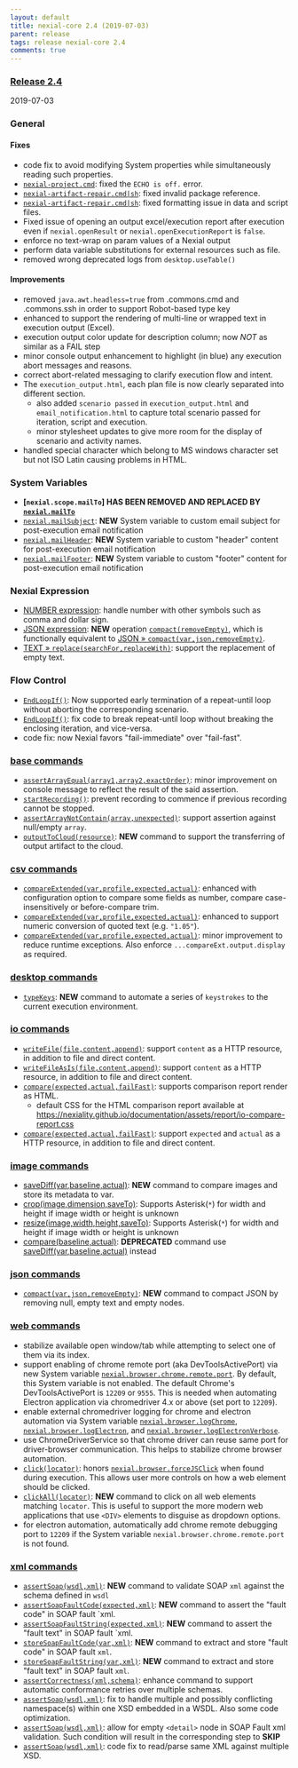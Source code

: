 ```yaml
---
layout: default
title: nexial-core 2.4 (2019-07-03)
parent: release
tags: release nexial-core 2.4
comments: true
---
```


### <a href="https://github.com/nexiality/nexial-core/releases/tag/nexial-core-v2.4_0567" class="external-link" target="_nexial_link">Release 2.4</a>
2019-07-03


### General
#### Fixes
- code fix to avoid modifying System properties while simultaneously reading such properties.
- [`nexial-project.cmd`](../userguide/BatchFiles#nexial-project): fixed the `ECHO is off.` error.
- [`nexial-artifact-repair.cmd|sh`](../userguide/BatchFiles#nexial-artifact-repair): 
  fixed invalid package reference.
- [`nexial-artifact-repair.cmd|sh`](../userguide/BatchFiles#nexial-artifact-repair):
  fixed formatting issue in data and script files.  
- Fixed issue of opening an output excel/execution report after execution even if `nexial.openResult` or 
 `nexial.openExecutionReport` is `false`.
- enforce no text-wrap on param values of a Nexial output
- perform data variable substitutions for external resources such as file.
- removed wrong deprecated logs from `desktop.useTable()`

#### Improvements
- removed `java.awt.headless=true` from .commons.cmd and .commons.ssh in order to support Robot-based type key
- enhanced to support the rendering of multi-line or wrapped text in execution output (Excel).
- execution output color update for description column; now *NOT* as similar as a FAIL step
- minor console output enhancement to highlight (in blue) any execution abort messages and reasons.
- correct abort-related messaging to clarify execution flow and intent.
- The `execution_output.html`, each plan file is now clearly separated into different section.
  - also added `scenario passed` in `execution_output.html` and `email_notification.html` to capture total scenario 
    passed for iteration, script and execution.
  - minor stylesheet updates to give more room for the display of scenario and activity names.
- handled special character which belong to MS windows character set but not ISO Latin causing problems in HTML.


### System Variables
- **[`nexial.scope.mailTo`] HAS BEEN REMOVED AND REPLACED BY [`nexial.mailTo`](../systemvars/index#nexial.mailTo)**
- [`nexial.mailSubject`](../systemvars/index#nexial.mailSubject): **NEW** System variable to custom email subject for
  post-execution email notification
- [`nexial.mailHeader`](../systemvars/index#nexial.mailHeader): **NEW** System variable to custom "header" content for
  post-execution email notification
- [`nexial.mailFooter`](../systemvars/index#nexial.mailFooter): **NEW** System variable to custom "footer" content for
  post-execution email notification


### Nexial Expression
- [NUMBER expression](../expressions/NUMBERexpression): handle number with other symbols such as comma and dollar sign.
- [JSON expression](../expressions/JSONexpression): **NEW** operation 
  [`compact(removeEmpty)`](../expressions/JSONexpression#compactremoveempty), which is functionally equivalent to
  [JSON &raquo; `compact(var,json,removeEmpty)`](../commands/json/compact(var,json,removeEmpty)).
- [TEXT &raquo; `replace(searchFor,replaceWith)`](../expressions/TEXTexpression#replacesearchforreplacewith): support
  the replacement of empty text.


### Flow Control
- [`EndLoopIf()`](../flowcontrols/index#endloopifcondition): Now supported early termination of a repeat-until loop
  without aborting the corresponding scenario.
- [`EndLoopIf()`](../flowcontrols/index#endloopifcondition): fix code to break repeat-until loop without breaking the 
  enclosing iteration, and vice-versa.
- code fix: now Nexial favors "fail-immediate" over "fail-fast".


### [base commands](../commands/base)
- [`assertArrayEqual(array1,array2,exactOrder)`](../commands/base/assertArrayEqual(array1,array2,exactOrder)): minor
  improvement on console message to reflect the result of the said assertion.
- [`startRecording()`](../commands/base/startRecording()): prevent recording to commence if previous recording cannot 
  be stopped.
- [`assertArrayNotContain(array,unexpected)`](../commands/base/assertArrayNotContain(array,unexpected)): support 
  assertion against null/empty `array`.
- [`outputToCloud(resource)`](../commands/base/outputToCloud(resource)): **NEW** command to support the transferring of 
  output artifact to the cloud.


### [csv commands](../commands/csv)
- [`compareExtended(var,profile,expected,actual)`](../commands/csv/compareExtended(var,profile,expected,actual)):
  enhanced with configuration option to compare some fields as number, compare case-insensitively or before-compare trim.
- [`compareExtended(var,profile,expected,actual)`](../commands/csv/compareExtended(var,profile,expected,actual)):
  enhanced to support numeric conversion of quoted text (e.g. `"1.05"`). 
- [`compareExtended(var,profile,expected,actual)`](../commands/csv/compareExtended(var,profile,expected,actual)): minor
  improvement to reduce runtime exceptions. Also enforce `...compareExt.output.display` as required.


### [desktop commands](../commands/desktop)
- [`typeKeys`](../commands/desktop/typeKeys(os,keystrokes)): **NEW** command to automate a series of `keystrokes` to 
  the current execution environment.


### [io commands](../commands/io)
- [`writeFile(file,content,append)`](../commands/io/writeFile(file,content,append)): support `content` as a HTTP 
  resource, in addition to file and direct content.
- [`writeFileAsIs(file,content,append)`](../commands/io/writeFileAsIs(file,content,append)): support `content` as a HTTP 
  resource, in addition to file and direct content.
- [`compare(expected,actual,failFast)`](../commands/io/compare(expected,actual,failFast)): supports comparison report
  render as HTML.
  - default CSS for the HTML comparison report available at https://nexiality.github.io/documentation/assets/report/io-compare-report.css
- [`compare(expected,actual,failFast)`](../commands/io/compare(expected,actual,failFast)): support `expected` and 
  `actual` as a HTTP resource, in addition to file and direct content.


### [image commands](../commands/image)
- [saveDiff(var,baseline,actual)](../commands/image/saveDiff(var,baseline,actual)): **NEW** command to compare images
  and store its metadata to var.
- [crop(image,dimension,saveTo)](../commands/image/crop(image,dimension,saveTo)): Supports Asterisk(`*`) for width and 
  height if image width or height is unknown 
- [resize(image,width,height,saveTo)](../commands/image/resize(image,width,height,saveTo)): Supports Asterisk(`*`) for 
  width and height if image width or height is unknown
- [compare(baseline,actual)](../commands/image/compare(baseline,actual)): **DEPRECATED** command use 
  [saveDiff(var,baseline,actual)](../commands/image/saveDiff(var,baseline,actual)) instead


### [json commands](../commands/json)
- [`compact(var,json,removeEmpty)`](../commands/json/compact(var,json,removeEmpty)): **NEW** command to compact JSON by 
  removing null, empty text and empty nodes.


### [web commands](../commands/web)
- stabilize available open window/tab while attempting to select one of them via its index.
- support enabling of chrome remote port (aka DevToolsActivePort) via new System variable 
  [`nexial.browser.chrome.remote.port`](../systemvars/index#nexial.browser.chrome.remote.port). By default, this System 
  variable is not enabled. The default Chrome's DevToolsActivePort is `12209` or `9555`. This is needed when automating 
  Electron application via chromedriver 4.x or above (set port to `12209`).
- enable external chromedriver logging for chrome and electron automation via System variable 
  [`nexial.browser.logChrome`](../systemvars/index#nexial.browser.logChrome), 
  [`nexial.browser.logElectron`](../systemvars/index#nexial.browser.logElectron), and 
  [`nexial.browser.logElectronVerbose`](../systemvars/index#nexial.browser.logElectronVerbose).
- use ChromeDriverService so that chrome driver can reuse same port for driver-browser communication. This helps to 
  stabilize chrome browser automation.
- [`click(locator)`](../commands/web/click(locator)): honors 
  [`nexial.browser.forceJSClick`](../systemvars/index#nexial.browser.forceJSClick) when found during execution. This 
  allows user more controls on how a web element should be clicked.
- [`clickAll(locator)`](../commands/web/clickAll(locator)): **NEW** command to click on all web elements matching 
  `locator`. This is useful to support the more modern web applications that use `<DIV>` elements to disguise as 
  dropdown options.
- for electron automation, automatically add chrome remote debugging port to `12209` if the System variable 
  `nexial.browser.chrome.remote.port` is not found.


### [xml commands](../commands/xml)
- [`assertSoap(wsdl,xml)`](../commands/xml/assertSoap(wsdl,xml)): **NEW** command to validate SOAP `xml` against the 
  schema defined in `wsdl`
- [`assertSoapFaultCode(expected,xml)`](../commands/xml/assertSoapFaultCode(expected,xml)): **NEW** command to assert 
  the "fault code" in SOAP fault `xml. 
- [`assertSoapFaultString(expected,xml)`](../commands/xml/assertSoapFaultString(expected,xml)): **NEW** command to 
  assert the "fault text" in SOAP fault `xml. 
- [`storeSoapFaultCode(var,xml)`](../commands/xml/storeSoapFaultCode(var,xml)): **NEW** command to extract and store 
  "fault code" in SOAP fault `xml`. 
- [`storeSoapFaultString(var,xml)`](../commands/xml/storeSoapFaultString(var,xml)): **NEW** command to extract and 
  store "fault text" in SOAP fault `xml`. 
- [`assertCorrectness(xml,schema)`](../commands/xml/assertCorrectness(xml,schema)): enhance command to support automatic 
  conformance retries over multiple schemas.
- [`assertSoap(wsdl,xml)`](../commands/xml/assertSoap(wsdl,xml)): fix to handle multiple and possibly conflicting 
  namespace(s) within one XSD embedded in a WSDL. Also some code optimization.
- [`assertSoap(wsdl,xml)`](../commands/xml/assertSoap(wsdl,xml)): allow for empty `<detail>` node in SOAP Fault xml 
  validation. Such condition will result in the corresponding step to **SKIP** 
- [`assertSoap(wsdl,xml)`](../commands/xml/assertSoap(wsdl,xml)): code fix to read/parse same XML against multiple XSD.
